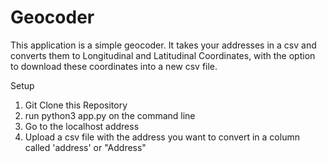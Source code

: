 # Geocoder

This application is a simple geocoder. It takes your addresses in a csv and converts them to Longitudinal
and Latitudinal Coordinates, with the option to download these coordinates into a new csv file. 


Setup 

1. Git Clone this Repository 
2. run python3 app.py on the command line 
3. Go to the localhost address
4. Upload a csv file with the address you want to convert in a column called 'address' or "Address"

